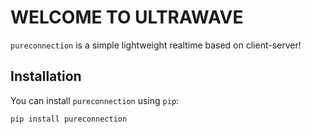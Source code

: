 # WELCOME TO ULTRAWAVE

`pureconnection` is a simple lightweight realtime based on client-server!

## Installation

You can install `pureconnection` using `pip`:

```bash
pip install pureconnection
